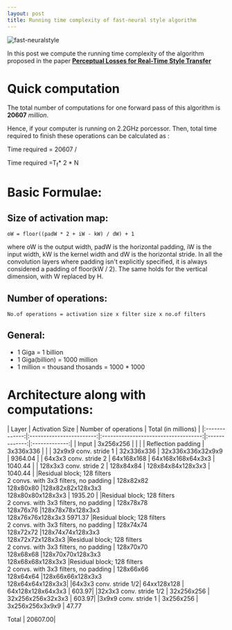 ```yaml
---
layout: post
title: Running time complexity of fast-neural style algorithm
---
```


![fast-neuralstyle](https://cloud.githubusercontent.com/assets/8801972/22820236/dbd7fd76-ef9b-11e6-97ad-43e9cc149c5d.jpg)

In this post we compute the running time complexity of the algorithm proposed in the paper 
**[Perceptual Losses for Real-Time Style Transfer](http://cs.stanford.edu/people/jcjohns/eccv16/)**

# Quick computation

The total number of computations for one forward pass of this algorithm is **20607** *million*.

Hence, if your computer is running on 2.2GHz porcessor. Then, total time required to finish these operations can be calculated as : 

Time required = 20607 / 

Time required =T<sub>f</sub>* 2 * N


# Basic Formulae:

## Size of activation map:

`oW = floor((padW * 2 + iW - kW) / dW) + 1`

where oW is the output width, padW is the horizontal padding, iW is the input width, kW is the kernel width and dW is the horizontal stride. In all the convolution layers where padding isn't explicitly specified, it is always considered a padding of floor(kW / 2). The same holds for the vertical dimension, with W replaced by H.

## Number of operations:

`No.of operations = activation size x filter size x no.of filters`

## General:

* 1 Giga = 1 billion
* 1 Giga(billion) = 1000 million
* 1 million = thousand thosands = 1000 * 1000

# Architecture along with computations:

| Layer        | Activation Size           | Number of operations                 | Total (in millions)  | 
|:-------------:|:------------------------:|:------------------------------------:|:-------------:|:-------------:|
| Input     | 3x256x256 |  | |
| Reflection padding      | 3x336x336      | |
| 32x9x9 conv. stride 1 | 32x336x336      | 32x336x336x32x9x9 | 9364.04 |
| 64x3x3 conv. stride 2 | 64x168x168      | 64x168x168x64x3x3 | 1040.44 |
| 128x3x3 conv. stride 2 | 128x84x84 | 128x84x84x128x3x3 | 1040.44 |
|Residual block; 128 filters<br>2 convs. with 3x3 filters, no padding | 128x82x82<br>128x80x80 |128x82x82x128x3x3 <br> 128x80x80x128x3x3 | 1935.20 |
|Residual block; 128 filters<br>2 convs. with 3x3 filters, no padding | 128x78x78<br>128x76x76 |128x78x78x128x3x3 <br> 128x76x76x128x3x3 <td rowspan=4> 5971.37
|Residual block; 128 filters<br>2 convs. with 3x3 filters, no padding | 128x74x74<br>128x72x72 |128x74x74x128x3x3 <br> 128x72x72x128x3x3
|Residual block; 128 filters<br>2 convs. with 3x3 filters, no padding | 128x70x70<br>128x68x68 |128x70x70x128x3x3 <br> 128x68x68x128x3x3
|Residual block; 128 filters<br>2 convs. with 3x3 filters, no padding | 128x66x66<br>128x64x64 |128x66x66x128x3x3 <br> 128x64x64x128x3x3|
|64x3x3 conv. stride 1/2| 64xx128x128 | 64x128x128x64x3x3 | 603.97|
|32x3x3 conv. stride 1/2 | 32x256x256 | 32x256x256x32x3x3 | 603.97|
|3x9x9 conv. stride 1 | 3x256x256 | 3x256x256x3x9x9 | 47.77
<td colspan=3>Total | 20607.00|
